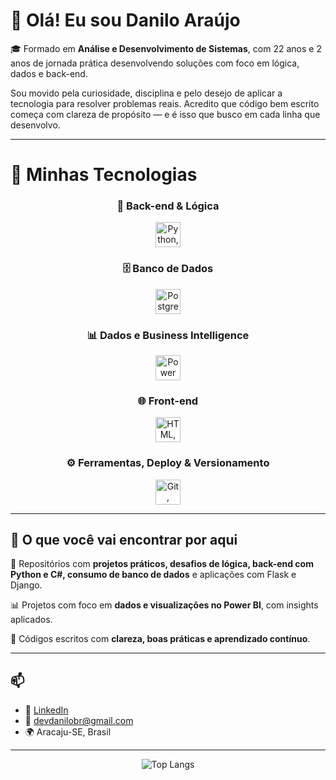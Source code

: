 # 👋 Olá! Eu sou Danilo Araújo

🎓 Formado em **Análise e Desenvolvimento de Sistemas**, com 22 anos e 2 anos de jornada prática desenvolvendo soluções com foco em lógica, dados e back-end.

Sou movido pela curiosidade, disciplina e pelo desejo de aplicar a tecnologia para resolver problemas reais. Acredito que código bem escrito começa com clareza de propósito — e é isso que busco em cada linha que desenvolvo.

---

# 🚀 Minhas Tecnologias

<div align="center">

### 🧠 Back-end & Lógica  
<img src="https://skillicons.dev/icons?i=python,django,flask,cs" alt="Python, Django, Flask, C#" height="40" />

### 🗄️ Banco de Dados  
<img src="https://skillicons.dev/icons?i=postgres,mysql" alt="PostgreSQL, MySQL" height="40" />

### 📊 Dados e Business Intelligence  
<img src="https://cdn.simpleicons.org/microsoftpowerbi" alt="Power BI" height="40" />

### 🌐 Front-end  
<img src="https://skillicons.dev/icons?i=html,css,js,bootstrap" alt="HTML, CSS, Bootstrap, JavaScript" height="40" />

### ⚙️ Ferramentas, Deploy & Versionamento  
<img src="https://skillicons.dev/icons?i=git,github,vscode,visualstudio,render,vercel,netlify" alt="Git, GitHub, VSCode, Visual Studio, Render, Vercel, Netlify" height="40" />

</div>


---

## 📌 O que você vai encontrar por aqui

🧪 Repositórios com **projetos práticos, desafios de lógica, back-end com Python e C#, consumo de banco de dados** e aplicações com Flask e Django.

📊 Projetos com foco em **dados e visualizações no Power BI**, com insights aplicados.

🧠 Códigos escritos com **clareza, boas práticas e aprendizado contínuo**.

---

## 📫

- 💼 [LinkedIn](https://www.linkedin.com/in/devdanilo)  
- 📧 devdanilobr@gmail.com  
- 🌍 Aracaju-SE, Brasil

---

<p align="center">
  <img src="https://github-readme-stats.vercel.app/api/top-langs/?username=Danilooar&layout=compact&theme=tokyonight" alt="Top Langs">
</p>
